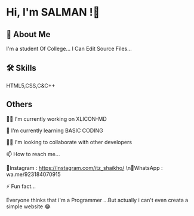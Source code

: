 # Hi, I'm SALMAN !👋


## 📕 About Me
I'm a student Of College...
I Can Edit Source Files...


## 🛠 Skills
HTML5,CSS,C&C++

## Others

👩‍💻 I'm currently working on XLICON-MD

🧠 I'm currently learning BASIC CODING

👯‍♀️ I'm looking to collaborate with other developers

📫 How to reach me...

🚩Instagram : https://instagram.com/itz_shaikho/
\n🚩WhatsApp : wa.me/923184070915

⚡️ Fun fact...

Everyone thinks that i'm a Programmer ...But actually i can't even creata a simple website 😂

